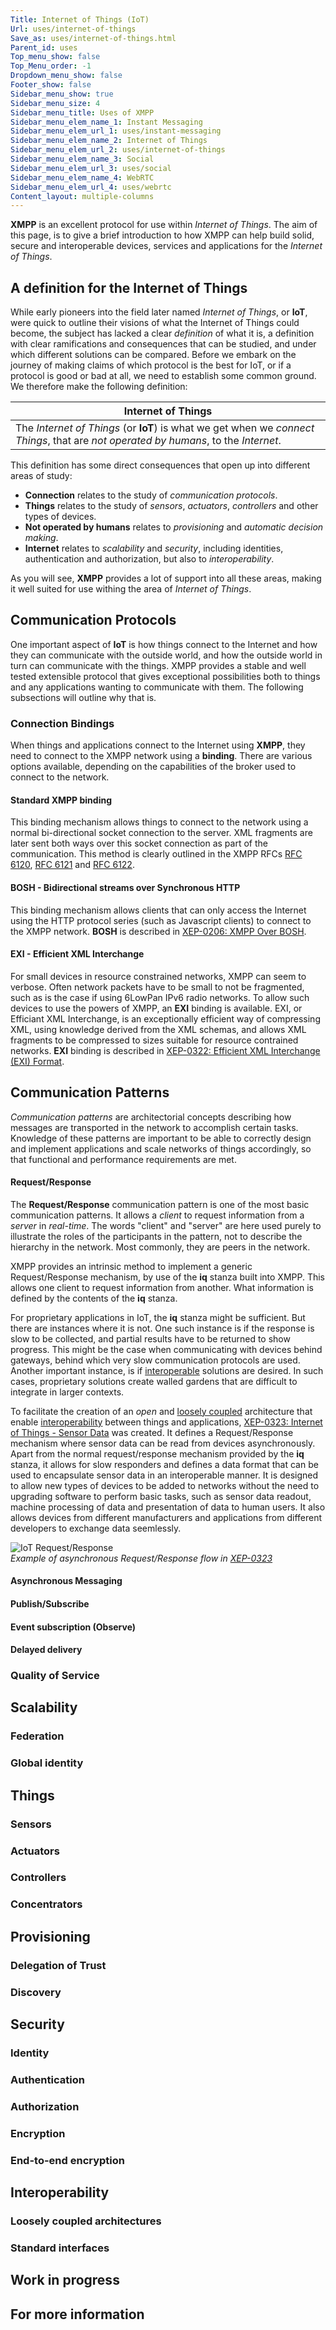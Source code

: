 ```yaml
---
Title: Internet of Things (IoT)
Url: uses/internet-of-things
Save_as: uses/internet-of-things.html
Parent_id: uses
Top_menu_show: false
Top_Menu_order: -1
Dropdown_menu_show: false
Footer_show: false
Sidebar_menu_show: true
Sidebar_menu_size: 4
Sidebar_menu_title: Uses of XMPP
Sidebar_menu_elem_name_1: Instant Messaging
Sidebar_menu_elem_url_1: uses/instant-messaging
Sidebar_menu_elem_name_2: Internet of Things
Sidebar_menu_elem_url_2: uses/internet-of-things
Sidebar_menu_elem_name_3: Social
Sidebar_menu_elem_url_3: uses/social
Sidebar_menu_elem_name_4: WebRTC
Sidebar_menu_elem_url_4: uses/webrtc
Content_layout: multiple-columns
---
```


**XMPP** is an excellent protocol for use within *Internet of Things*. The aim of this page, is to give a brief introduction to how XMPP can help build solid, secure and interoperable devices, services and applications for the *Internet of Things*.


## A definition for the Internet of Things

While early pioneers into the field later named *Internet of Things*, or **IoT**, were quick to outline their visions of what the Internet of Things could become, the subject has lacked a clear *definition* of what it is, a definition with clear ramifications and consequences that can be studied, and under which different solutions can be compared. Before we embark on the journey of making claims of which protocol is the best for IoT, or if a protocol is good or bad at all, we need to establish some common ground. We therefore make the following definition:

| Internet of Things |
|--------------------|
|The *Internet of Things* (or **IoT**) is what we get when we *connect* *Things*, that are *not operated by humans*, to the *Internet*. |

This definition has some direct consequences that open up into different areas of study:

* **Connection** relates to the study of *communication protocols*.
* **Things** relates to the study of *sensors*, *actuators*, *controllers* and other types of devices.
* **Not operated by humans** relates to *provisioning* and *automatic decision making*.
* **Internet** relates to *scalability* and *security*, including identities, authentication and authorization, but also to *interoperability*.

As you will see, **XMPP** provides a lot of support into all these areas, making it well suited for use withing the area of *Internet of Things*.

## Communication Protocols

One important aspect of **IoT** is how things connect to the Internet and how they can communicate with the outside world, and how the outside world in turn can communicate with the things. XMPP provides a stable and well tested extensible protocol that gives exceptional possibilities both to things and any applications wanting to communicate with them. The following subsections will outline why that is.

### Connection Bindings

When things and applications connect to the Internet using **XMPP**, they need to connect to the XMPP network using a **binding**. There are various options available, depending on the capabilities of the broker used to connect to the network.

#### Standard XMPP binding

This binding mechanism allows things to connect to the network using a normal bi-directional socket connection to the server. XML fragments are later sent both ways over this socket connection as part of the communication. This method is clearly outlined in the XMPP RFCs [RFC 6120](https://tools.ietf.org/html/rfc6120), [RFC 6121](https://tools.ietf.org/html/rfc6121) and [RFC 6122](https://tools.ietf.org/html/rfc6122).

#### BOSH - Bidirectional streams over Synchronous HTTP

This binding mechanism allows clients that can only access the Internet using the HTTP protocol series (such as Javascript clients) to connect to the XMPP network. **BOSH** is described in [XEP-0206: XMPP Over BOSH](http://xmpp.org/extensions/xep-0206.html).

#### EXI - Efficient XML Interchange

For small devices in resource constrained networks, XMPP can seem to verbose. Often network packets have to be small to not be fragmented, such as is the case if using 6LowPan IPv6 radio networks. To allow such devices to use the powers of XMPP, an **EXI** binding is available. EXI, or Efficiant XML Interchange, is an exceptionally efficient way of compressing XML, using knowledge derived from the XML schemas, and allows XML fragments to be compressed to sizes suitable for resource contrained networks. **EXI** binding is described in [XEP-0322: Efficient XML Interchange (EXI) Format](http://xmpp.org/extensions/xep-0322.html). 

## Communication Patterns

*Communication patterns* are architectorial concepts describing how messages are transported in the network to accomplish certain tasks. Knowledge of these patterns are important to be able to correctly design and implement applications and scale networks of things accordingly, so that functional and performance requirements are met.

#### Request/Response

The **Request/Response** communication pattern is one of the most basic communication patterns. It allows a *client* to request information from a *server* in *real-time*. The words "client" and "server" are here used purely to illustrate the roles of the participants in the pattern, not to describe the hierarchy in the network. Most commonly, they are peers in the network.

XMPP provides an intrinsic method to implement a generic Request/Response mechanism, by use of the **iq** stanza built into XMPP. This allows one client to request information from another. What information is defined by the contents of the **iq** stanza.

For proprietary applications in IoT, the **iq** stanza might be sufficient. But there are instances where it is not. One such instance is if the response is slow to be collected, and partial results have to be returned to show progress. This might be the case when communicating with devices behind gateways, behind which very slow communication protocols are used. Another important instance, is if [interoperable](#interoperability) solutions are desired. In such cases, proprietary solutions create walled gardens that are difficult to integrate in larger contexts.

To facilitate the creation of an *open* and [loosely coupled](#loosely-coupled-architectures) architecture that enable [interoperability](#interoperability) between things and applications, [XEP-0323: Internet of Things - Sensor Data](http://xmpp.org/extensions/xep-0323.html) was created. It defines a Request/Response mechanism where sensor data can be read from devices asynchronously. Apart from the normal request/response mechanism provided by the **iq** stanza, it allows for slow responders and defines a data format that can be used to encapsulate sensor data in an interoperable manner. It is designed to allow new types of devices to be added to networks without the need to upgrading software to perform basic tasks, such as sensor data readout, machine processing of data and presentation of data to human users. It also allows devices from different manufacturers and applications from different developers to exchange data seemlessly.

![IoT Request/Response](iotimg/reqresp.png)  
*Example of asynchronous Request/Response flow in [XEP-0323](http://xmpp.org/extensions/xep-0323.html)*

#### Asynchronous Messaging

#### Publish/Subscribe

#### Event subscription (Observe)

#### Delayed delivery

### Quality of Service

## Scalability

### Federation

### Global identity

## Things

### Sensors

### Actuators

### Controllers

### Concentrators

## Provisioning

### Delegation of Trust

### Discovery

## Security

### Identity

### Authentication

### Authorization

### Encryption

### End-to-end encryption

## Interoperability

### Loosely coupled architectures

### Standard interfaces

## Work in progress

## For more information
